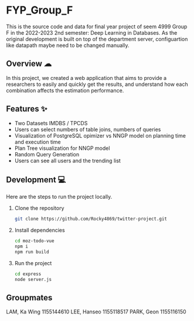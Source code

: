 # FYP_Group_F

This is the source code and data for final year project of seem 4999 Group F in the 2022-2023 2nd semester: Deep Learning in Databases. As the original development is built on top of the department server, configuartion like datapath maybe need to be changed manually.


## Overview ☁
In this project, we created a web application that aims to provide a researchers to easily and quickly get the results, and understand how each combination affects the estimation performance.


## Features ✨
- Two Datasets IMDBS / TPCDS
- Users can select numbers of table joins, numbers of queries
- Visualization of PostgreSQL opimizer vs NNGP model on planning time and execution time
- Plan Tree visualization for NNGP model 
- Random Query Generation
- Users can see all users and the trending list


## Development 💻

Here are the steps to run the project locally.

1. Clone the repository

   ```bash
   git clone https://github.com/Rocky4869/twitter-project.git
   ```

2. Install dependencies

   ```bash
   cd moz-todo-vue
   npm i
   npm run build
   ```

3. Run the project

   ```bash
   cd express
   node server.js
   ```

## Groupmates

LAM, Ka Wing 1155144610
LEE, Hanseo 1155118517
PARK, Geon 1155116150

